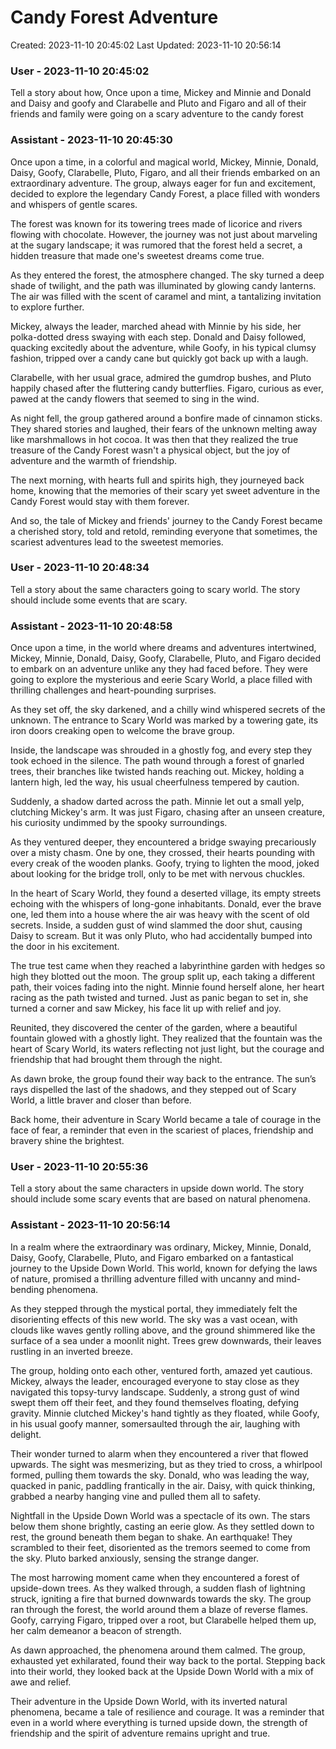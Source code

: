 # Candy Forest Adventure

Created: 2023-11-10 20:45:02
Last Updated: 2023-11-10 20:56:14

### User - 2023-11-10 20:45:02

Tell a story about how, Once upon a time, Mickey and Minnie and Donald and Daisy and goofy and Clarabelle and Pluto and Figaro and all of their friends and family were going on a scary adventure to the candy forest

### Assistant - 2023-11-10 20:45:30

Once upon a time, in a colorful and magical world, Mickey, Minnie, Donald, Daisy, Goofy, Clarabelle, Pluto, Figaro, and all their friends embarked on an extraordinary adventure. The group, always eager for fun and excitement, decided to explore the legendary Candy Forest, a place filled with wonders and whispers of gentle scares.

The forest was known for its towering trees made of licorice and rivers flowing with chocolate. However, the journey was not just about marveling at the sugary landscape; it was rumored that the forest held a secret, a hidden treasure that made one's sweetest dreams come true.

As they entered the forest, the atmosphere changed. The sky turned a deep shade of twilight, and the path was illuminated by glowing candy lanterns. The air was filled with the scent of caramel and mint, a tantalizing invitation to explore further.

Mickey, always the leader, marched ahead with Minnie by his side, her polka-dotted dress swaying with each step. Donald and Daisy followed, quacking excitedly about the adventure, while Goofy, in his typical clumsy fashion, tripped over a candy cane but quickly got back up with a laugh.

Clarabelle, with her usual grace, admired the gumdrop bushes, and Pluto happily chased after the fluttering candy butterflies. Figaro, curious as ever, pawed at the candy flowers that seemed to sing in the wind.

As night fell, the group gathered around a bonfire made of cinnamon sticks. They shared stories and laughed, their fears of the unknown melting away like marshmallows in hot cocoa. It was then that they realized the true treasure of the Candy Forest wasn't a physical object, but the joy of adventure and the warmth of friendship.

The next morning, with hearts full and spirits high, they journeyed back home, knowing that the memories of their scary yet sweet adventure in the Candy Forest would stay with them forever.

And so, the tale of Mickey and friends' journey to the Candy Forest became a cherished story, told and retold, reminding everyone that sometimes, the scariest adventures lead to the sweetest memories.

### User - 2023-11-10 20:48:34

Tell a story about the same characters going to scary world. The story should include some events that are scary.

### Assistant - 2023-11-10 20:48:58

Once upon a time, in the world where dreams and adventures intertwined, Mickey, Minnie, Donald, Daisy, Goofy, Clarabelle, Pluto, and Figaro decided to embark on an adventure unlike any they had faced before. They were going to explore the mysterious and eerie Scary World, a place filled with thrilling challenges and heart-pounding surprises.

As they set off, the sky darkened, and a chilly wind whispered secrets of the unknown. The entrance to Scary World was marked by a towering gate, its iron doors creaking open to welcome the brave group.

Inside, the landscape was shrouded in a ghostly fog, and every step they took echoed in the silence. The path wound through a forest of gnarled trees, their branches like twisted hands reaching out. Mickey, holding a lantern high, led the way, his usual cheerfulness tempered by caution.

Suddenly, a shadow darted across the path. Minnie let out a small yelp, clutching Mickey's arm. It was just Figaro, chasing after an unseen creature, his curiosity undimmed by the spooky surroundings.

As they ventured deeper, they encountered a bridge swaying precariously over a misty chasm. One by one, they crossed, their hearts pounding with every creak of the wooden planks. Goofy, trying to lighten the mood, joked about looking for the bridge troll, only to be met with nervous chuckles.

In the heart of Scary World, they found a deserted village, its empty streets echoing with the whispers of long-gone inhabitants. Donald, ever the brave one, led them into a house where the air was heavy with the scent of old secrets. Inside, a sudden gust of wind slammed the door shut, causing Daisy to scream. But it was only Pluto, who had accidentally bumped into the door in his excitement.

The true test came when they reached a labyrinthine garden with hedges so high they blotted out the moon. The group split up, each taking a different path, their voices fading into the night. Minnie found herself alone, her heart racing as the path twisted and turned. Just as panic began to set in, she turned a corner and saw Mickey, his face lit up with relief and joy.

Reunited, they discovered the center of the garden, where a beautiful fountain glowed with a ghostly light. They realized that the fountain was the heart of Scary World, its waters reflecting not just light, but the courage and friendship that had brought them through the night.

As dawn broke, the group found their way back to the entrance. The sun’s rays dispelled the last of the shadows, and they stepped out of Scary World, a little braver and closer than before.

Back home, their adventure in Scary World became a tale of courage in the face of fear, a reminder that even in the scariest of places, friendship and bravery shine the brightest.

### User - 2023-11-10 20:55:36

Tell a story about the same characters in upside down world. The story should include some scary events that are based on natural phenomena. 

### Assistant - 2023-11-10 20:56:14

In a realm where the extraordinary was ordinary, Mickey, Minnie, Donald, Daisy, Goofy, Clarabelle, Pluto, and Figaro embarked on a fantastical journey to the Upside Down World. This world, known for defying the laws of nature, promised a thrilling adventure filled with uncanny and mind-bending phenomena.

As they stepped through the mystical portal, they immediately felt the disorienting effects of this new world. The sky was a vast ocean, with clouds like waves gently rolling above, and the ground shimmered like the surface of a sea under a moonlit night. Trees grew downwards, their leaves rustling in an inverted breeze.

The group, holding onto each other, ventured forth, amazed yet cautious. Mickey, always the leader, encouraged everyone to stay close as they navigated this topsy-turvy landscape. Suddenly, a strong gust of wind swept them off their feet, and they found themselves floating, defying gravity. Minnie clutched Mickey's hand tightly as they floated, while Goofy, in his usual goofy manner, somersaulted through the air, laughing with delight.

Their wonder turned to alarm when they encountered a river that flowed upwards. The sight was mesmerizing, but as they tried to cross, a whirlpool formed, pulling them towards the sky. Donald, who was leading the way, quacked in panic, paddling frantically in the air. Daisy, with quick thinking, grabbed a nearby hanging vine and pulled them all to safety.

Nightfall in the Upside Down World was a spectacle of its own. The stars below them shone brightly, casting an eerie glow. As they settled down to rest, the ground beneath them began to shake. An earthquake! They scrambled to their feet, disoriented as the tremors seemed to come from the sky. Pluto barked anxiously, sensing the strange danger.

The most harrowing moment came when they encountered a forest of upside-down trees. As they walked through, a sudden flash of lightning struck, igniting a fire that burned downwards towards the sky. The group ran through the forest, the world around them a blaze of reverse flames. Goofy, carrying Figaro, tripped over a root, but Clarabelle helped them up, her calm demeanor a beacon of strength.

As dawn approached, the phenomena around them calmed. The group, exhausted yet exhilarated, found their way back to the portal. Stepping back into their world, they looked back at the Upside Down World with a mix of awe and relief.

Their adventure in the Upside Down World, with its inverted natural phenomena, became a tale of resilience and courage. It was a reminder that even in a world where everything is turned upside down, the strength of friendship and the spirit of adventure remains upright and true.

